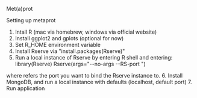 Met(a)prot

Setting up metaprot

1. Intall R (mac via homebrew, windows via official website)
2. Install ggplot2 and gplots (optional for now)
3. Set R_HOME environment variable
4. Install Rserve via "install.packages(Rserve)"
5. Run a local instance of Rserve by entering R shell and entering:
    library(Rserve)
    Rserve(args="--no-args --RS-port <port>")

where <port> refers the port you want to bind the Rserve instance to.
6. Install MongoDB, and run a local instance with defaults (localhost, default port)
7. Run application
